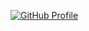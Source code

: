 [![GitHub Profile](f0817730.xsph.ru/image.svg)](https://dominant-firmly-treefrog.ngrok-free.app/)
<!--
https://github.com/rzashakeri/beautify-github-profile
-->
